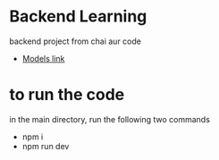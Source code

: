 # Backend Learning

backend project from chai aur code

- [Models link](https://app.eraser.io/workspace/YtPqZ1VogxGy1jzIDkzj?origin=share)



# to run the code
in the main directory, run the following two commands
 - npm i
 - npm run dev
